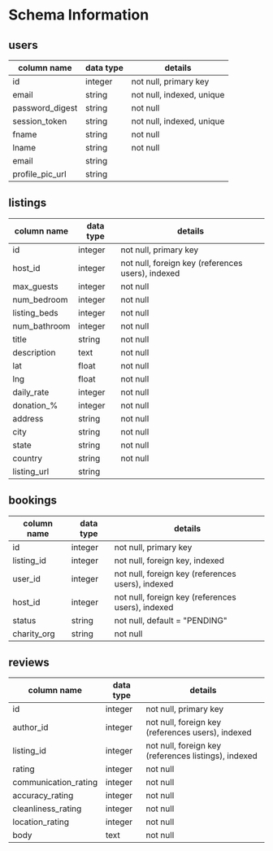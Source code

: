 # Schema Information

## users
column name     | data type | details
----------------|-----------|-----------------------
id              | integer   | not null, primary key
email        | string    | not null, indexed, unique
password_digest | string    | not null
session_token   | string    | not null, indexed, unique
fname           | string    | not null
lname           | string    | not null
email           | string    |
profile_pic_url | string    |

## listings
column name   | data type | details
--------------|-----------|-----------------------
id            | integer   | not null, primary key
host_id       | integer   | not null, foreign key (references users), indexed
max_guests       | integer   | not null
num_bedroom       | integer   | not null
listing_beds       | integer   | not null
num_bathroom       | integer   | not null
title         | string    | not null
description   | text      | not null
lat           | float     | not null
lng           | float     | not null
daily_rate    | integer   | not null
donation_%    | integer   | not null
address       | string    | not null
city          | string    | not null
state         | string    | not null
country       | string    | not null
listing_url   | string    |

## bookings
column name  | data type | details
-------------|-----------|-----------------------
id           | integer   | not null, primary key
listing_id   | integer   | not null, foreign key, indexed
user_id      | integer   | not null, foreign key (references users), indexed
host_id      | integer   | not null, foreign key (references users), indexed
status       | string    | not null, default = "PENDING"
charity_org  | string    | not null

## reviews
column name   | data type | details
--------------|-----------|-----------------------
id            | integer   | not null, primary key
author_id     | integer   | not null, foreign key (references users), indexed
listing_id    | integer   | not null, foreign key (references listings), indexed
rating        | integer   | not null
communication_rating        | integer   | not null
accuracy_rating        | integer   | not null
cleanliness_rating        | integer   | not null
location_rating        | integer   | not null
body          | text      | not null
